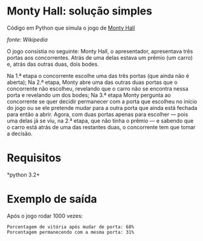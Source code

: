 # Monty Hall: solução simples

Código em Python que simula o jogo de [Monty Hall](https://pt.wikipedia.org/wiki/Problema_de_Monty_Hall)

*fonte: Wikipedia*

O jogo consistia no seguinte: Monty Hall, o apresentador, apresentava três portas aos concorrentes. Atrás de uma delas estava um prêmio (um carro) e, atrás das outras duas, dois bodes.

Na 1.ª etapa o concorrente escolhe uma das três portas (que ainda não é aberta);
Na 2.ª etapa, Monty abre uma das outras duas portas que o concorrente não escolheu, revelando que o carro não se encontra nessa porta e revelando um dos bodes;
Na 3.ª etapa Monty pergunta ao concorrente se quer decidir permanecer com a porta que escolheu no início do jogo ou se ele pretende mudar para a outra porta que ainda está fechada para então a abrir. Agora, com duas portas apenas para escolher — pois uma delas já se viu, na 2.ª etapa, que não tinha o prêmio — e sabendo que o carro está atrás de uma das restantes duas, o concorrente tem que tomar a decisão.

# Requisitos

*python 3.2+

# Exemplo de saída

Após o jogo rodar 1000 vezes:
```
Porcentagem de vitória após mudar de porta: 68%
Porcentagem permanecendo com a mesma porta: 31%
```
